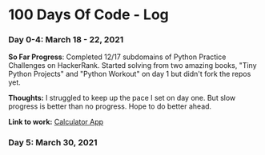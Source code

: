 # 100 Days Of Code - Log

### Day 0-4: March 18 - 22, 2021

**So Far Progress**: Completed 12/17 subdomains of Python Practice Challenges on HackerRank. Started solving from two amazing books, "Tiny Python Projects" and "Python Workout" on day 1 but didn't fork the repos yet.

**Thoughts:** I struggled to keep up the pace I set on day one. But slow progress is better than no progress. Hope to do better ahead.

**Link to work:** [Calculator App](http://www.example.com)

### Day 5: March 30, 2021
